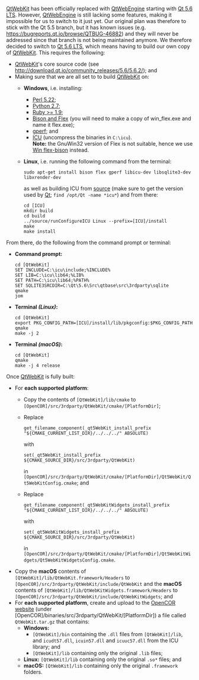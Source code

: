 [QtWebKit](https://wiki.qt.io/QtWebKit) has been officially replaced with [QtWebEngine](https://wiki.qt.io/QtWebEngine) starting with [Qt 5.6 LTS](https://www.qt.io/qt5-6/). However, [QtWebEngine](https://wiki.qt.io/QtWebEngine) is still lacking some features, making it impossible for us to switch to it just yet. Our original plan was therefore to stick with the Qt 5.5 branch, but it has known issues (e.g. https://bugreports.qt.io/browse/QTBUG-46882) and they will never be addressed since that branch is not being maintained anymore. We therefore decided to switch to [Qt 5.6 LTS](https://www.qt.io/qt5-6/), which means having to build our own copy of [QtWebKit](https://wiki.qt.io/QtWebKit). This requires the following:
 * [QtWebKit](https://wiki.qt.io/QtWebKit)'s core source code (see http://download.qt.io/community_releases/5.6/5.6.2/); and
 * Making sure that we are all set to to build [QtWebKit](https://wiki.qt.io/QtWebKit) on:
    * **Windows**, i.e. installing:
       * [Perl 5.22](http://www.activestate.com/activeperl/);
       * [Python 2.7](https://www.python.org/);
       * [Ruby >= 1.9](http://rubyinstaller.org/);
       * [Bison and Flex](https://sourceforge.net/projects/winflexbison/) (you will need to make a copy of win_flex.exe and name it flex.exe);
       * [gperf](http://gnuwin32.sourceforge.net/packages/gperf.htm); and
       * [ICU](http://www.npcglib.org/~stathis/blog/precompiled-icu/) (uncompress the binaries in `C:\icu`).<br/>
         **Note:** the GnuWin32 version of Flex is not suitable, hence we use [Win flex-bison](https://sourceforge.net/projects/winflexbison/) instead.
    * **Linux**, i.e. running the following command from the terminal:

      ```
      sudo apt-get install bison flex gperf libicu-dev libsqlite3-dev libxrender-dev
      ```

      as well as building ICU from [source](http://site.icu-project.org/download/) (make sure to get the version used by [Qt](https://www.qt.io/); `find /opt/Qt -name *icu*`) and from there:

      ```
      cd [ICU]
      mkdir build
      cd build
      ../source/runConfigureICU Linux --prefix=[ICU]/install
      make
      make install
      ```

From there, do the following from the command prompt or terminal:
 * **Command prompt:**

   ```
   cd [QtWebKit]
   SET INCLUDE=C:\icu\include;%INCLUDE%
   SET LIB=C:\icu\lib64;%LIB%
   SET PATH=C:\icu\lib64;%PATH%
   SET SQLITE3SRCDIR=C:\Qt\5.6\Src\qtbase\src\3rdparty\sqlite
   qmake
   jom
   ```

 * **Terminal *(Linux)*:**

   ```
   cd [QtWebKit]
   export PKG_CONFIG_PATH=[ICU]/install/lib/pkgconfig:$PKG_CONFIG_PATH
   qmake
   make -j 2
   ```

 * **Terminal *(macOS)*:**

   ```
   cd [QtWebKit]
   qmake
   make -j 4 release
   ```

Once [QtWebKit](https://wiki.qt.io/QtWebKit) is fully built:
 * For **each supported platform**:
    * Copy the contents of `[QtWebKit]/lib/cmake` to `[OpenCOR]/src/3rdparty/QtWebKit/cmake/[PlatformDir]`;
    * Replace

      ```
      get_filename_component(_qt5WebKit_install_prefix "${CMAKE_CURRENT_LIST_DIR}/../../../" ABSOLUTE)
      ```

      with

      ```
      set(_qt5WebKit_install_prefix ${CMAKE_SOURCE_DIR}/src/3rdparty/QtWebKit)
      ```

      in `[OpenCOR]/src/3rdparty/QtWebKit/cmake/[PlatformDir]/Qt5WebKit/Qt5WebKitConfig.cmake`; and
    * Replace

      ```
      get_filename_component(_qt5WebKitWidgets_install_prefix "${CMAKE_CURRENT_LIST_DIR}/../../../" ABSOLUTE)
      ```

      with

      ```
      set(_qt5WebKitWidgets_install_prefix ${CMAKE_SOURCE_DIR}/src/3rdparty/QtWebKit)
      ```

      in `[OpenCOR]/src/3rdparty/QtWebKit/cmake/[PlatformDir]/Qt5WebKitWidgets/Qt5WebKitWidgetsConfig.cmake`.
 * Copy the **macOS** contents of `[QtWebKit]/lib/QtWebKit.framework/Headers` to `[OpenCOR]/src/3rdparty/QtWebKit/include/QtWebKit` and the **macOS** contents of `[QtWebKit]/lib/QtWebKitWidgets.framework/Headers` to `[OpenCOR]/src/3rdparty/QtWebKit/include/QtWebKitWidgets`; and
 * For **each supported platform**, create and upload to the [OpenCOR website](http://www.opencor.ws/) (under [OpenCOR]/binaries/src/3rdparty/QtWebKit/[PlatformDir]) a file called `QtWebKit.tar.gz` that contains:
    * **Windows:**
       * `[QtWebKit]/bin` containing the `.dll` files from `[QtWebKit]/lib`, and `icudt57.dll`, `icuin57.dll` and `icuuc57.dll` from the ICU library; and
       * `[QtWebKit]/lib` containing only the original `.lib` files;
    * **Linux:** `[QtWebKit]/lib` containing only the original `.so*` files; and
    * **macOS:** `[QtWebKit]/lib` containing only the original `.framework` folders.
